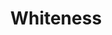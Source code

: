 ---
title: "Whiteness"
slug: "whiteness"
definition: >
  Ensemble des significations sociales, culturelles et politiques associées au fait d’être blanc. Fonctionne comme un référentiel implicite de la citoyenneté, de la normalité et du mérite, particulièrement chez les Blancs fortement identifiés à leur groupe.
historicalContext: >
  Inscrite juridiquement dès le Naturalization Act de 1790, la blanchité devient au XIXᵉ siècle un critère d’américanité. Les whiteness studies (Roediger, Lipsitz, Frankenberg) ont analysé cette position dominante comme invisible. Jardina démontre que la blancheur agit aujourd’hui comme une idéologie structurante et mobilisatrice.
books:
  - white-identity-politics
---